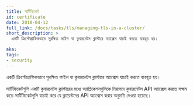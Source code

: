 ```yaml
---
title: সার্টিফিকেট
id: certificate
date: 2018-04-12
full_link: /docs/tasks/tls/managing-tls-in-a-cluster/
short_description: >
  একটি ক্রিপ্টোগ্রাফিকভাবে সুরক্ষিত ফাইল যা কুবারনেটস ক্লাস্টারে অ্যাক্সেস যাচাই করতে ব্যবহৃত হয়।

aka: 
tags:
- security
---
```

 একটি ক্রিপ্টোগ্রাফিকভাবে সুরক্ষিত ফাইল যা কুবারনেটস ক্লাস্টারে অ্যাক্সেস যাচাই করতে ব্যবহৃত হয়।

<!--more--> 

সার্টিফিকেটগুলি একটি কুবারনেটস ক্লাস্টারের মধ্যে অ্যাপ্লিকেশনগুলিকে নিরাপদে কুবারনেটস API অ্যাক্সেস করতে সক্ষম করে৷ সার্টিফিকেটগুলি যাচাই করে যে ক্লায়েন্টদের API অ্যাক্সেস করার অনুমতি দেওয়া হয়েছে।
